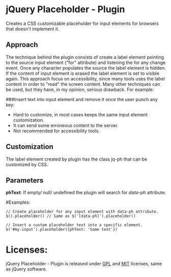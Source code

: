 jQuery Placeholder - Plugin
===========================

Creates a CSS customizable placeholder for input elements for browsers that doesn't implement it.

## Approach

The technique behind the plugin consists of create a label element pointing to the source input element ("for" attribute) and listening the for any change event. Once any character populates the source the label element is hidden. If the content of input element is erased the label element is set to visible again.
This approach focus on accessibility, since many tools uses the label content in order to "read" the screen content.
Many other techniques can be used, but they have, in my opinion, serious drawback. For example:

###Insert text into input element and remove it once the user punch any key:
* Hard to customize, in most cases keeps the same input element customization.
* It can send some erroneous content to the server.
* Not recommended for accessibility tools.

## Customization
The label element created by plugin has the class jq-ph that can be customized by CSS.

## Parameters

**phText**: If empty/ null/ undefined the plugin will search for _data-ph_ attribute.

#Examples:

    // Create placeholder for any input element with data-ph attribute.
    $().placeholder() // Same as $('[data-ph]').placeholder()
  
    // Insert a custom placeholder text into a specific element.
    $('#my-input').placeholder({phText: 'Some text'}) 

Licenses:
=========

jQuery Placeholder - Plugin is released under [GPL](https://github.com/tlewin/jquery.placeholder/raw/v0.1.0/GPL-LICENSE.txt) and [MIT](https://github.com/tlewin/jquery.placeholder/raw/v0.1.0/MIT-LICENSE.txt) licenses, same as jQuery software.